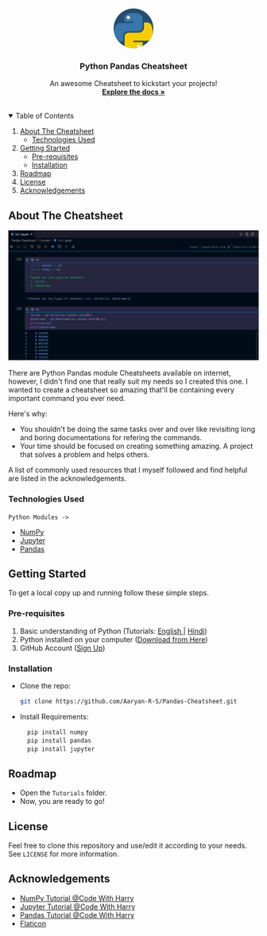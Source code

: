 <!-- PROJECT LOGO -->
<br />
<p align="center">
  <a href="https://github.com/Aaryan-R-S/Pandas-Cheatsheet">
    <img src="readme-images/logo.png" alt="Logo" width="80" height="80">
  </a>

  <h3 align="center">Python Pandas Cheatsheet</h3>

  <p align="center">
    An awesome Cheatsheet to kickstart your projects!
    <br />
    <a href="https://github.com/Aaryan-R-S/BeautifulSoup-Cheatsheet"><strong>Explore the docs »</strong></a>
    <br />
    <br />
</p>



<!-- TABLE OF CONTENTS -->
<details open="open">
  <summary>Table of Contents</summary>
  <ol>
    <li>
      <a href="#about-the-cheatsheet">About The Cheatsheet</a>
      <ul>
        <li><a href="#technologies-used">Technologies Used</a></li>
      </ul>
    </li>
    <li>
      <a href="#getting-started">Getting Started</a>
      <ul>
        <li><a href="#pre-requisites">Pre-requisites</a></li>
        <li><a href="#installation">Installation</a></li>
      </ul>
    </li>
    <li><a href="#roadmap">Roadmap</a></li>
    <li><a href="#license">License</a></li>
    <li><a href="#acknowledgements">Acknowledgements</a></li>
  </ol>
</details>



<!-- ABOUT THE PROJECT -->
## About The Cheatsheet

![Product Name Screen Shot][product-screenshot]

There are Python Pandas module Cheatsheets available on internet, however, I didn't find one that really suit my needs so I created this  one. I wanted to create a cheatsheet so amazing that'll be containing every important command you ever need.

Here's why:
* You shouldn't be doing the same tasks over and over like revisiting long and boring documentations for refering the commands.
* Your time should be focused on creating something amazing. A project that solves a problem and helps others.



A list of commonly used resources that I myself followed and find helpful are listed in the acknowledgements.

### Technologies Used
`Python Modules ->`
* [NumPy](https://numpy.org/)
* [Jupyter](https://jupyter.org/)
* [Pandas](https://pandas.pydata.org/)



<!-- GETTING STARTED -->
## Getting Started

To get a local copy up and running follow these simple steps.

### Pre-requisites

1. Basic understanding of Python (Tutorials: [English ](https://youtu.be/_uQrJ0TkZlc)| [Hindi](https://youtu.be/gfDE2a7MKjA))
2. Python installed on your computer ([Download from Here](https://www.python.org/downloads/))
3. GitHub Account ([Sign Up](https://github.com))

### Installation

- Clone the repo:
   ```sh
   git clone https://github.com/Aaryan-R-S/Pandas-Cheatsheet.git
   ```

- Install Requirements:
   ```powershell
     pip install numpy
     pip install pandas
     pip install jupyter
   ```

<!-- ROADMAP -->
## Roadmap

- Open the `Tutorials` folder.
- Now, you are ready to go!


<!-- LICENSE -->
## License

Feel free to clone this repository and use/edit it according to your needs.
<br>
See `LICENSE` for more information.


<!-- ACKNOWLEDGEMENTS -->
## Acknowledgements
* [NumPy Tutorial @Code With Harry](https://www.youtube.com/watch?v=Rbh1rieb3zc)
* [Jupyter Tutorial @Code With Harry](https://youtu.be/TjRXT8mkTvM)
* [Pandas Tutorial @Code With Harry](https://youtu.be/RhEjmHeDNoA)
* [Flaticon](https://flaticon.com)


<!-- MARKDOWN LINKS & IMAGES -->
[product-screenshot]: readme-images/screenshot.png
